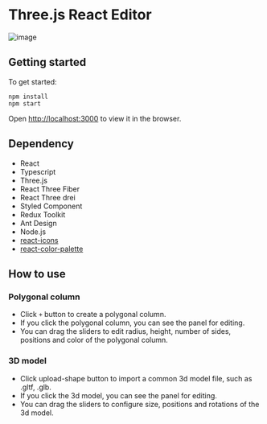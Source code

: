 # Three.js React Editor

![image](https://user-images.githubusercontent.com/66999574/213171377-258d7767-fc4e-459d-bbb9-fca46c60cb86.png)

## Getting started

To get started:

```
npm install
npm start
```

Open [http://localhost:3000](http://localhost:3000) to view it in the browser.

## Dependency

- React
- Typescript
- Three.js
- React Three Fiber
- React Three drei
- Styled Component
- Redux Toolkit
- Ant Design
- Node.js
- [react-icons](https://www.npmjs.com/package/react-icons)
- [react-color-palette](https://www.npmjs.com/package/react-color-palette)

## How to use

### Polygonal column

- Click `+` button to create a polygonal column.
- If you click the polygonal column, you can see the panel for editing.
- You can drag the sliders to edit radius, height, number of sides, positions and color of the polygonal column.

### 3D model

- Click upload-shape button to import a common 3d model file, such as .gltf, .glb.
- If you click the 3d model, you can see the panel for editing.
- You can drag the sliders to configure size, positions and rotations of the 3d model.
